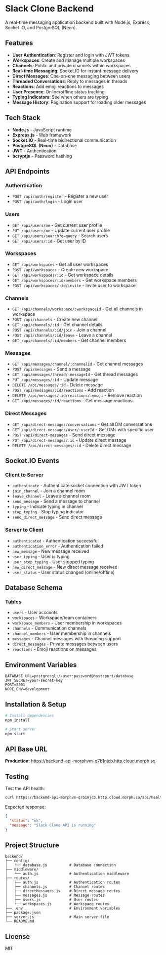 # Slack Clone Backend

A real-time messaging application backend built with Node.js, Express, Socket.IO, and PostgreSQL (Neon).

## Features

- **User Authentication**: Register and login with JWT tokens
- **Workspaces**: Create and manage multiple workspaces
- **Channels**: Public and private channels within workspaces
- **Real-time Messaging**: Socket.IO for instant message delivery
- **Direct Messages**: One-on-one messaging between users
- **Threaded Conversations**: Reply to messages in threads
- **Reactions**: Add emoji reactions to messages
- **User Presence**: Online/offline status tracking
- **Typing Indicators**: See when others are typing
- **Message History**: Pagination support for loading older messages

## Tech Stack

- **Node.js** - JavaScript runtime
- **Express.js** - Web framework
- **Socket.IO** - Real-time bidirectional communication
- **PostgreSQL (Neon)** - Database
- **JWT** - Authentication
- **bcryptjs** - Password hashing

## API Endpoints

### Authentication
- `POST /api/auth/register` - Register a new user
- `POST /api/auth/login` - Login user

### Users
- `GET /api/users/me` - Get current user profile
- `PUT /api/users/me` - Update current user profile
- `GET /api/users/search?q=query` - Search users
- `GET /api/users/:id` - Get user by ID

### Workspaces
- `GET /api/workspaces` - Get all user workspaces
- `POST /api/workspaces` - Create new workspace
- `GET /api/workspaces/:id` - Get workspace details
- `GET /api/workspaces/:id/members` - Get workspace members
- `POST /api/workspaces/:id/invite` - Invite user to workspace

### Channels
- `GET /api/channels/workspace/:workspaceId` - Get all channels in workspace
- `POST /api/channels` - Create new channel
- `GET /api/channels/:id` - Get channel details
- `POST /api/channels/:id/join` - Join a channel
- `POST /api/channels/:id/leave` - Leave a channel
- `GET /api/channels/:id/members` - Get channel members

### Messages
- `GET /api/messages/channel/:channelId` - Get channel messages
- `POST /api/messages` - Send a message
- `GET /api/messages/thread/:messageId` - Get thread messages
- `PUT /api/messages/:id` - Update message
- `DELETE /api/messages/:id` - Delete message
- `POST /api/messages/:id/reactions` - Add reaction
- `DELETE /api/messages/:id/reactions/:emoji` - Remove reaction
- `GET /api/messages/:id/reactions` - Get message reactions

### Direct Messages
- `GET /api/direct-messages/conversations` - Get all DM conversations
- `GET /api/direct-messages/user/:userId` - Get DMs with specific user
- `POST /api/direct-messages` - Send direct message
- `PUT /api/direct-messages/:id` - Update direct message
- `DELETE /api/direct-messages/:id` - Delete direct message

## Socket.IO Events

### Client to Server
- `authenticate` - Authenticate socket connection with JWT token
- `join_channel` - Join a channel room
- `leave_channel` - Leave a channel room
- `send_message` - Send a message to channel
- `typing` - Indicate typing in channel
- `stop_typing` - Stop typing indicator
- `send_direct_message` - Send direct message

### Server to Client
- `authenticated` - Authentication successful
- `authentication_error` - Authentication failed
- `new_message` - New message received
- `user_typing` - User is typing
- `user_stop_typing` - User stopped typing
- `new_direct_message` - New direct message received
- `user_status` - User status changed (online/offline)

## Database Schema

### Tables
- `users` - User accounts
- `workspaces` - Workspace/team containers
- `workspace_members` - User membership in workspaces
- `channels` - Communication channels
- `channel_members` - User membership in channels
- `messages` - Channel messages with threading support
- `direct_messages` - Private messages between users
- `reactions` - Emoji reactions on messages

## Environment Variables

```env
DATABASE_URL=postgresql://user:password@host:port/database
JWT_SECRET=your-secret-key
PORT=3001
NODE_ENV=development
```

## Installation & Setup

```bash
# Install dependencies
npm install

# Start server
npm start
```

## API Base URL

**Production:** https://backend-api-morphvm-q7b1njcb.http.cloud.morph.so

## Testing

Test the API health:
```bash
curl https://backend-api-morphvm-q7b1njcb.http.cloud.morph.so/api/health
```

Expected response:
```json
{
  "status": "ok",
  "message": "Slack Clone API is running"
}
```

## Project Structure

```
backend/
├── config/
│   └── database.js          # Database connection
├── middleware/
│   └── auth.js              # Authentication middleware
├── routes/
│   ├── auth.js              # Authentication routes
│   ├── channels.js          # Channel routes
│   ├── directMessages.js    # Direct message routes
│   ├── messages.js          # Message routes
│   ├── users.js             # User routes
│   └── workspaces.js        # Workspace routes
├── .env                     # Environment variables
├── package.json
├── server.js                # Main server file
└── README.md
```

## License

MIT

